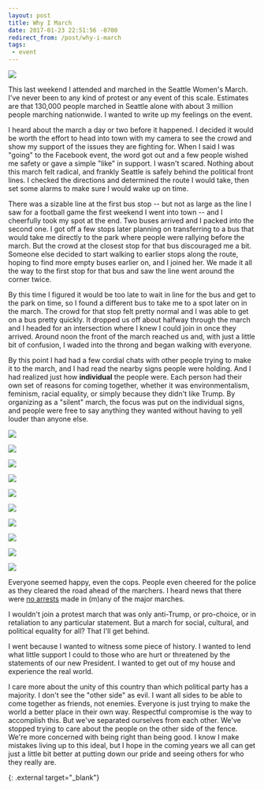 ```yaml
---
layout: post
title: Why I March
date: 2017-01-23 22:51:56 -0700
redirect_from: /post/why-i-march
tags:
 - event
---
```


![](/assets/images/2017/2017-01-23-why-i-march-01.jpeg)

This last weekend I attended and marched in the Seattle Women's March. I've never been to any kind of protest or any event of this scale. Estimates are that 130,000 people marched in Seattle alone with about 3 million people marching nationwide. I wanted to write up my feelings on the event.

I heard about the march a day or two before it happened. I decided it would be worth the effort to head into town with my camera to see the crowd and show my support of the issues they are fighting for. When I said I was "going" to the Facebook event, the word got out and a few people wished me safety or gave a simple "like" in support. I wasn't scared. Nothing about this march felt radical, and frankly Seattle is safely behind the political front lines. I checked the directions and determined the route I would take, then set some alarms to make sure I would wake up on time.

There was a sizable line at the first bus stop -- but not as large as the line I saw for a football game the first weekend I went into town -- and I cheerfully took my spot at the end. Two buses arrived and I packed into the second one. I got off a few stops later planning on transferring to a bus that would take me directly to the park where people were rallying before the march. But the crowd at the closest stop for that bus discouraged me a bit. Someone else decided to start walking to earlier stops along the route, hoping to find more empty buses earlier on, and I joined her. We made it all the way to the first stop for that bus and saw the line went around the corner twice.

By this time I figured it would be too late to wait in line for the bus and get to the park on time, so I found a different bus to take me to a spot later on in the march. The crowd for that stop felt pretty normal and I was able to get on a bus pretty quickly. It dropped us off about halfway through the march and I headed for an intersection where I knew I could join in once they arrived. Around noon the front of the march reached us and, with just a little bit of confusion, I waded into the throng and began walking with everyone.

By this point I had had a few cordial chats with other people trying to make it to the march, and I had read the nearby signs people were holding. And I had realized just how **individual** the people were. Each person had their own set of reasons for coming together, whether it was environmentalism, feminism, racial equality, or simply because they didn't like Trump. By organizing as a "silent" march, the focus was put on the individual signs, and people were free to say anything they wanted without having to yell louder than anyone else.

![](/assets/images/2017/2017-01-23-why-i-march-02.jpg)

![](/assets/images/2017/2017-01-23-why-i-march-03.jpg)

![](/assets/images/2017/2017-01-23-why-i-march-04.jpg)

![](/assets/images/2017/2017-01-23-why-i-march-05.jpg)

![](/assets/images/2017/2017-01-23-why-i-march-06.jpg)

![](/assets/images/2017/2017-01-23-why-i-march-07.jpg)

![](/assets/images/2017/2017-01-23-why-i-march-08.jpg)

![](/assets/images/2017/2017-01-23-why-i-march-09.jpg)

![](/assets/images/2017/2017-01-23-why-i-march-10.jpg)

![](/assets/images/2017/2017-01-23-why-i-march-11.jpg)

Everyone seemed happy, even the cops. People even cheered for the police as they cleared the road ahead of the marchers. I heard news that there were [no arrests][1] made in (m)any of the major marches.

I wouldn't join a protest march that was only anti-Trump, or pro-choice, or in retaliation to any particular statement. But a march for social, cultural, and political equality for all? That I'll get behind.

I went because I wanted to witness some piece of history. I wanted to lend what little support I could to those who are hurt or threatened by the statements of our new President. I wanted to get out of my house and experience the real world.

I care more about the unity of this country than which political party has a majority. I don't see the "other side" as evil. I want all sides to be able to come together as friends, not enemies. Everyone is just trying to make the world a better place in their own way. Respectful compromise is the way to accomplish this. But we've separated ourselves from each other. We've stopped trying to care about the people on the other side of the fence. We're more concerned with being right than being good. I know I make mistakes living up to this ideal, but I hope in the coming years we all can get just a little bit better at putting down our pride and seeing others for who they really are.

[1]: https://people.com/politics/womens-march-in-washington-no-arrest/
  {: .external target="_blank"}
